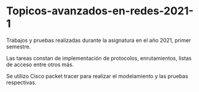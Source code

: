 # Topicos-avanzados-en-redes-2021-1
Trabajos y pruebas realizadas durante la asignatura en el año 2021, primer semestre.

Las tareas constan de implementación de protocolos, enrutamientos, listas de acceso entre otros más.

Se utilizo Cisco packet tracer para realizar el modelamiento y las pruebas respectivas.
